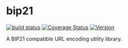 # bip21

[![build status](https://secure.travis-ci.org/dcousens/bip21.png)](http://travis-ci.org/dcousens/bip21)
[![Coverage Status](https://coveralls.io/repos/dcousens/bip21/badge.png)](https://coveralls.io/r/dcousens/bip21)
[![Version](http://img.shields.io/npm/v/bip21.svg)](https://www.npmjs.org/package/bip21)

A BIP21 compatible URL encoding utility library.
